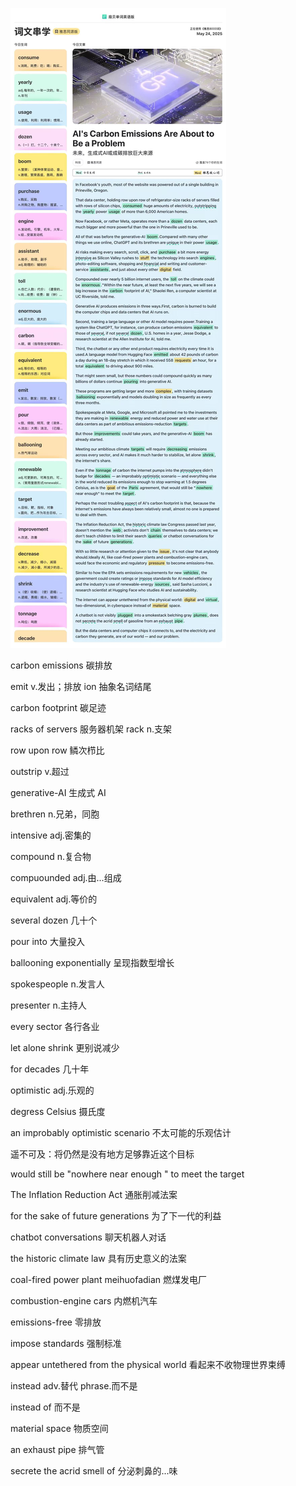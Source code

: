 ![WechatIMG57](./assets/WechatIMG57.jpg)

carbon emissions  碳排放

emit v.发出；排放   ion 抽象名词结尾

carbon footprint 碳足迹

racks of servers 服务器机架 rack n.支架

row upon row 鳞次栉比

outstrip v.超过

generative-AI 生成式 AI

brethren n.兄弟，同胞

intensive adj.密集的

compound n.复合物

compuounded adj.由...组成

equivalent adj.等价的  

several dozen 几十个

pour into 大量投入

ballooning exponentially 呈现指数型增长

spokespeople n.发言人

presenter n.主持人

every sector 各行各业

let alone shrink 更别说减少

for decades 几十年

optimistic  adj.乐观的

degress Celsius  摄氏度

an improbably optimistic scenario 不太可能的乐观估计

遥不可及：将仍然是没有地方足够靠近这个目标

would still be "nowhere near enough " to meet the target 

The Inflation Reduction Act 通胀削减法案

for the sake of future generations 为了下一代的利益

chatbot conversations 聊天机器人对话

the historic climate law 具有历史意义的法案

coal-fired power plant meihuofadian 燃煤发电厂

combustion-engine cars 内燃机汽车

emissions-free 零排放

impose standards  强制标准

appear untethered from the physical world 看起来不收物理世界束缚

instead adv.替代 phrase.而不是

instead of 而不是

material space 物质空间

an exhaust pipe 排气管

secrete the acrid smell of  分泌刺鼻的...味